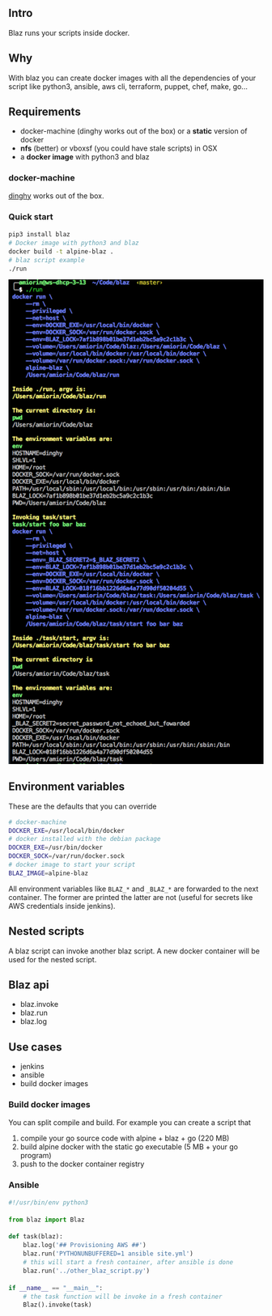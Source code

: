 ## Intro
Blaz runs your scripts inside docker.

## Why
With blaz you can create docker images with all the dependencies of your script like python3, ansible, aws cli, terraform, puppet, chef, make, go...

## Requirements
* docker-machine (dinghy works out of the box) or a **static** version of docker
* **nfs** (better) or vboxsf (you could have stale scripts) in OSX
* a **docker image** with python3 and blaz

### docker-machine
[dinghy](https://github.com/codekitchen/dinghy) works out of the box.

### Quick start
```sh
pip3 install blaz
# Docker image with python3 and blaz
docker build -t alpine-blaz .
# blaz script example
./run
```
![screenshot](https://raw.githubusercontent.com/amiorin/blaz/master/blaz.png)

## Environment variables
These are the defaults that you can override
```sh
# docker-machine
DOCKER_EXE=/usr/local/bin/docker
# docker installed with the debian package
DOCKER_EXE=/usr/bin/docker
DOCKER_SOCK=/var/run/docker.sock
# docker image to start your script
BLAZ_IMAGE=alpine-blaz
```

All environment variables like ``BLAZ_*`` and ``_BLAZ_*`` are forwarded to the next container. The former are printed the latter are not (useful for secrets like AWS credentials inside jenkins).

## Nested scripts
A blaz script can invoke another blaz script. A new docker container will be used for the nested script.

## Blaz api
* blaz.invoke
* blaz.run
* blaz.log

## Use cases
* jenkins
* ansible
* build docker images

### Build docker images
You can split compile and build. For example you can create a script that

1. compile your go source code with alpine + blaz + go (220 MB)
2. build alpine docker with the static go executable (5 MB + your go program)
3. push to the docker container registry

### Ansible
```python
#!/usr/bin/env python3

from blaz import Blaz

def task(blaz):
    blaz.log('## Provisioning AWS ##')
    blaz.run('PYTHONUNBUFFERED=1 ansible site.yml')
    # this will start a fresh container, after ansible is done
    blaz.run('../other_blaz_script.py')

if __name__ == "__main__":
    # the task function will be invoke in a fresh container
    Blaz().invoke(task)
```
